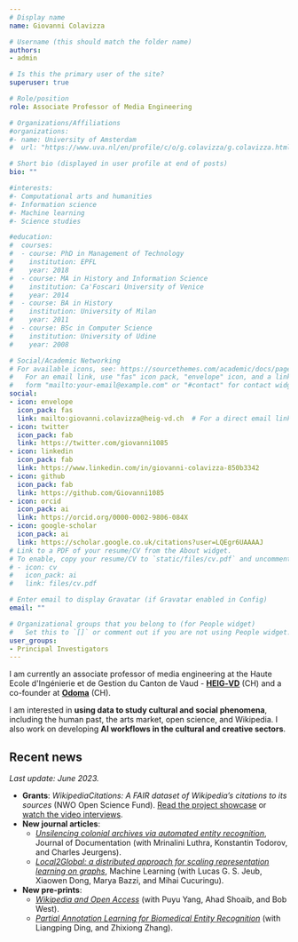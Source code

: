 ```yaml
---
# Display name
name: Giovanni Colavizza

# Username (this should match the folder name)
authors:
- admin

# Is this the primary user of the site?
superuser: true

# Role/position
role: Associate Professor of Media Engineering

# Organizations/Affiliations
#organizations:
#- name: University of Amsterdam
#  url: "https://www.uva.nl/en/profile/c/o/g.colavizza/g.colavizza.html"

# Short bio (displayed in user profile at end of posts)
bio: ""

#interests:
#- Computational arts and humanities
#- Information science
#- Machine learning
#- Science studies

#education:
#  courses:
#  - course: PhD in Management of Technology
#    institution: EPFL
#    year: 2018
#  - course: MA in History and Information Science
#    institution: Ca'Foscari University of Venice
#    year: 2014
#  - course: BA in History
#    institution: University of Milan
#    year: 2011
#  - course: BSc in Computer Science
#    institution: University of Udine
#    year: 2008

# Social/Academic Networking
# For available icons, see: https://sourcethemes.com/academic/docs/page-builder/#icons
#   For an email link, use "fas" icon pack, "envelope" icon, and a link in the
#   form "mailto:your-email@example.com" or "#contact" for contact widget.
social:
- icon: envelope
  icon_pack: fas
  link: mailto:giovanni.colavizza@heig-vd.ch  # For a direct email link, use "mailto:g.colavizza@uva.nl".
- icon: twitter
  icon_pack: fab
  link: https://twitter.com/giovanni1085
- icon: linkedin
  icon_pack: fab
  link: https://www.linkedin.com/in/giovanni-colavizza-850b3342
- icon: github
  icon_pack: fab
  link: https://github.com/Giovanni1085
- icon: orcid
  icon_pack: ai
  link: https://orcid.org/0000-0002-9806-084X
- icon: google-scholar
  icon_pack: ai
  link: https://scholar.google.co.uk/citations?user=LQEgr6UAAAAJ
# Link to a PDF of your resume/CV from the About widget.
# To enable, copy your resume/CV to `static/files/cv.pdf` and uncomment the lines below.
# - icon: cv
#   icon_pack: ai
#   link: files/cv.pdf

# Enter email to display Gravatar (if Gravatar enabled in Config)
email: ""

# Organizational groups that you belong to (for People widget)
#   Set this to `[]` or comment out if you are not using People widget.
user_groups:
- Principal Investigators
---
```


I am currently an associate professor of media engineering at the Haute Ecole d'Ingénierie et de Gestion du Canton de Vaud - **[HEIG‑VD](https://heig-vd.ch/)** (CH) and a co-founder at **[Odoma](https://www.odoma.ch)** (CH).

I am interested in **using data to study cultural and social phenomena**, including the human past, the arts market, open science, and Wikipedia. I also work on developing **AI workflows in the cultural and creative sectors**.

## Recent news
*Last update: June 2023.*
<!--
* **News**: I will be visiting the [University of Bologna's Digital Humanities Advanced Research Centre](https://centri.unibo.it/dharc/en) during the first semester of the new academic year. See [here for more details](https://www.unibo.it/sitoweb/giovanni.colavizza).
* **Article**: *[Local2Global: Scaling global representation learning on graphs
via local training](https://arxiv.org/abs/2107.12224)*, *KDD2021*, with Lucas Jeub, Xiaowen Dong, Marya Bazzi, and Mihai Cucuringu.
* **Article**: *[Archives and AI: An Overview of Current Debates and Future Perspectives](https://arxiv.org/abs/2105.01117)*, *Journal on Computing and Cultural Heritage*, with Tobias Blanke, Charles Jeurgens, Julia Noordegraaf.
-->

* **Grants**: *WikipediaCitations: A FAIR dataset of Wikipedia’s citations to its sources* (NWO Open Science Fund). [Read the project showcase](https://www.nwo.nl/en/overview-pages/open-science-practice#wikipediacitations) or [watch the video interviews](https://www.youtube.com/watch?v=5givQvHAS4k&ab_channel=NWOWetenschap).
* **New journal articles**: 
  - *[Unsilencing colonial archives via automated entity recognition](https://www.emerald.com/insight/content/doi/10.1108/JD-02-2022-0038/full/html)*, Journal of Documentation (with Mrinalini Luthra, Konstantin Todorov, and Charles Jeurgens).
  - *[Local2Global: a distributed approach for scaling representation learning on graphs](https://link.springer.com/article/10.1007/s10994-022-06285-7)*, Machine Learning (with Lucas G. S. Jeub, Xiaowen Dong, Marya Bazzi, and Mihai Cucuringu).
* **New pre-prints**: 
  - *[Wikipedia and Open Access](https://arxiv.org/abs/2305.13945)* (with Puyu Yang, Ahad Shoaib, and Bob West).
  - *[Partial Annotation Learning for Biomedical Entity Recognition](https://arxiv.org/abs/2305.13120)* (with Liangping Ding, and Zhixiong Zhang).
